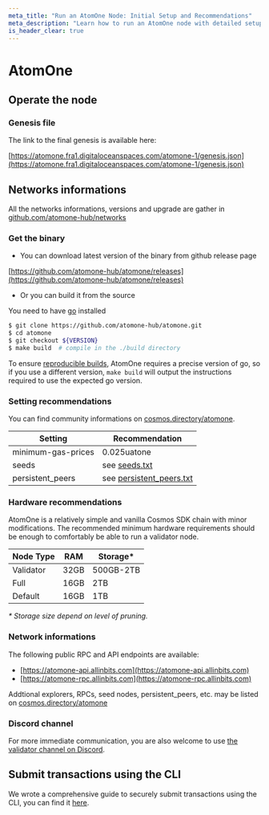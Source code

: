 ```yaml
---
meta_title: "Run an AtomOne Node: Initial Setup and Recommendations"
meta_description: "Learn how to run an AtomOne node with detailed setup instructions, required files, hardware recommendations, public RPCs, and secure transaction submission tips."
is_header_clear: true
---
```


# AtomOne

## Operate the node

### Genesis file

The link to the final genesis is available here:

[https://atomone.fra1.digitaloceanspaces.com/atomone-1/genesis.json](https://atomone.fra1.digitaloceanspaces.com/atomone-1/genesis.json)

## Networks informations

All the networks informations, versions and upgrade are gather in [github.com/atomone-hub/networks](https://github.com/atomone-hub/networks)

### Get the binary

- You can download latest version of the binary from github release page

[https://github.com/atomone-hub/atomone/releases](https://github.com/atomone-hub/atomone/releases)

- Or you can build it from the source

You need to have [go](https://go.dev/doc/install) installed

```sh
$ git clone https://github.com/atomone-hub/atomone.git
$ cd atomone
$ git checkout ${VERSION}
$ make build  # compile in the ./build directory
```

To ensure [reproducible builds](https://github.com/atomone-hub/atomone#reproducible-builds),
AtomOne requires a precise version of go, so if you use a different version,
`make build` will output the instructions required to use the expected go
version.

### Setting recommendations

You can find community informations on [cosmos.directory/atomone](https://cosmos.directory/atomone).

| Setting            | Recommendation                                                                                                                  |
| ------------------ | ------------------------------------------------------------------------------------------------------------------------------- |
| minimum-gas-prices | 0.025uatone                                                                                                                     |
| seeds              | see [seeds.txt](https://github.com/atomone-hub/atomone-validator-community/blob/main/atomone-1/seeds.txt)                       |
| persistent_peers   | see [persistent_peers.txt](https://github.com/atomone-hub/atomone-validator-community/blob/main/atomone-1/persistent_peers.txt) |

### Hardware recommendations

AtomOne is a relatively simple and vanilla Cosmos SDK chain with minor modifications. The recommended minimum hardware requirements should be enough to comfortably be able to run a validator node.

| Node Type  | RAM   | Storage*     |
|------------|-------|--------------|
| Validator  | 32GB  | 500GB-2TB    |
| Full       | 16GB  | 2TB          |
| Default    | 16GB  | 1TB          |


*\* Storage size depend on level of pruning.*

### Network informations

The following public RPC and API endpoints are available:

- [https://atomone-api.allinbits.com](https://atomone-api.allinbits.com) <!-- markdown-link-check-disable-line -->
- [https://atomone-rpc.allinbits.com](https://atomone-rpc.allinbits.com)

Addtional explorers, RPCs, seed nodes, persistent_peers, etc. may be listed on [cosmos.directory/atomone](https://cosmos.directory/atomone)

### Discord channel

For more immediate communication, you are also welcome to use [the validator channel on Discord](https://discord.com/channels/1050058681414340701/1052259303924445204).

## Submit transactions using the CLI

We wrote a comprehensive guide to securely submit transactions using the CLI,
you can find it [here](submit-tx-securely.md).
